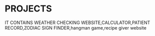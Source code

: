 # PROJECTS
IT CONTAINS WEATHER CHECKING WEBSITE,CALCULATOR,PATIENT RECORD,ZODIAC SIGN FINDER,hangman game,recipe giver website

